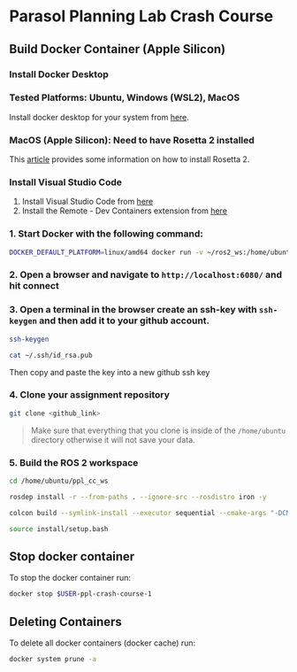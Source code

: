 # Parasol Planning Lab Crash Course

## Build Docker Container (Apple Silicon)

### Install Docker Desktop

### Tested Platforms: Ubuntu, Windows (WSL2), MacOS

Install docker desktop for your system from [here](https://www.docker.com/products/docker-desktop/).

### MacOS (Apple Silicon): Need to have Rosetta 2 installed

This [article](https://osxdaily.com/2020/12/04/how-install-rosetta-2-apple-silicon-mac/) provides some information on how to install Rosetta 2.

### Install Visual Studio Code

1. Install Visual Studio Code from [here](https://code.visualstudio.com/)
2. Install the Remote - Dev Containers extension from [here](https://marketplace.visualstudio.com/items?itemName=ms-vscode-remote.remote-containers)

### 1. Start Docker with the following command:

```sh
DOCKER_DEFAULT_PLATFORM=linux/amd64 docker run -v ~/ros2_ws:/home/ubuntu:cached -p 6080:80 -p 10000:10000 --shm-size=1024m tiryoh/ros2-desktop-vnc:iron
```

### 2. Open a browser and navigate to `http://localhost:6080/` and hit connect

### 3. Open a terminal in the browser create an ssh-key with `ssh-keygen` and then add it to your github account.

```sh
ssh-keygen
```

```sh
cat ~/.ssh/id_rsa.pub
```

Then copy and paste the key into a new github ssh key

### 4. Clone your assignment repository

```sh
git clone <github_link>
```

> Make sure that everything that you clone is inside of the `/home/ubuntu` directory otherwise it will not save your data.

### 5. Build the ROS 2 workspace

```sh
cd /home/ubuntu/ppl_cc_ws
```

```sh
rosdep install -r --from-paths . --ignore-src --rosdistro iron -y
```

```sh
colcon build --symlink-install --executor sequential --cmake-args "-DCMAKE_BUILD_TYPE=Release"
```

```sh
source install/setup.bash
```

## Stop docker container

To stop the docker container run:

```sh
docker stop $USER-ppl-crash-course-1
```

## Deleting Containers

To delete all docker containers (docker cache) run:

```sh
docker system prune -a
```
